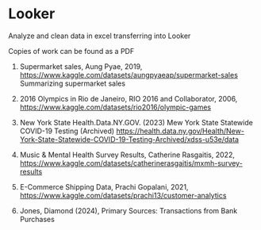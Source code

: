 # Looker
Analyze and clean data in excel transferring into Looker

Copies of work can be found as a PDF

1. Supermarket sales, Aung Pyae, 2019, https://www.kaggle.com/datasets/aungpyaeap/supermarket-sales
Summarizing supermarket sales 

2. 2016 Olympics in Rio de Janeiro, RIO 2016 and Collaborator, 2006, https://www.kaggle.com/datasets/rio2016/olympic-games
3. New York State Health.Data.NY.GOV. (2023) Mew York State Statewide COVID-19 Testing (Archived) https://health.data.ny.gov/Health/New-York-State-Statewide-COVID-19-Testing-Archived/xdss-u53e/data
4. Music & Mental Health Survey Results, Catherine Rasgaitis, 2022, https://www.kaggle.com/datasets/catherinerasgaitis/mxmh-survey-results
5. E-Commerce Shipping Data, Prachi Gopalani, 2021, https://www.kaggle.com/datasets/prachi13/customer-analytics
6. Jones, Diamond (2024), Primary Sources: Transactions from Bank Purchases

